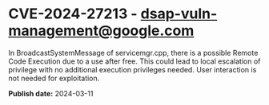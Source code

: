 # CVE-2024-27213 - dsap-vuln-management@google.com

In BroadcastSystemMessage of servicemgr.cpp, there is a possible Remote Code Execution due to a use after free. This could lead to local escalation of privilege with no additional execution privileges needed. User interaction is not needed for exploitation.

**Publish date:** 2024-03-11

